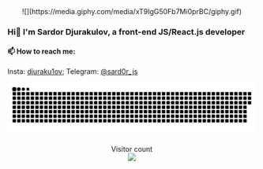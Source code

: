 <center>![](https://media.giphy.com/media/xT9IgG50Fb7Mi0prBC/giphy.gif)</center>

### Hi👋 I'm Sardor Djurakulov, a front-end JS/React.js developer 

#### 📫 How to reach me: 
 Insta:
 [djuraku1ov](https://www.instagram.com/djuraku1ov/);
 Telegram:
 [@sard0r_js](https://t.me/sard0r_js)

<a href=#><img src="contributions.svg"></a>

<p align="center"> 
  Visitor count<br>
  <img src="https://profile-counter.glitch.me/djurakulov14/count.svg" />
</p>

<!-- ![](https://media.giphy.com/media/bAQH7WXKqtIBrPs7sR/giphy.gif) -->
<!-- ![](https://media0.giphy.com/media/3otPorWLQJq5GmHRtu/giphy.gif) -->
<!--
**djurakulov14/djurakulov14** is a ✨ _special_ ✨ repository because its `README.md` (this file) appears on your GitHub profile.

Here are some ideas to get you started:

- 🔭 I’m currently working on ...
- 🌱 I’m currently learning ...
- 👯 I’m looking to collaborate on ...
- 🤔 I’m looking for help with ...
- 💬 Ask me about ...

- 😄 Pronouns: ...
- ⚡ Fun fact: ...
-->
